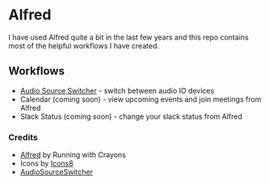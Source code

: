 # Alfred

I have used Alfred quite a bit in the last few years and this repo contains most of the helpful workflows I have created.

## Workflows

- [Audio Source Switcher](./user.workflow.audio-source/readme.md) - switch between audio IO devices
- Calendar (coming soon) - view upcoming events and join meetings from Alfred
- Slack Status (coming soon) - change your slack status from Alfred

### Credits

- [Alfred](https://www.alfredapp.com/) by Running with Crayons
- Icons by [Icons8](https://icons8.com/)
- [AudioSourceSwitcher](https://github.com/deweller/switchaudio-osx)
